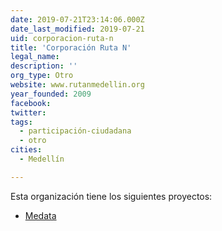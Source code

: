 ```yaml
---
date: 2019-07-21T23:14:06.000Z
date_last_modified: 2019-07-21
uid: corporacion-ruta-n
title: 'Corporación Ruta N'
legal_name: 
description: ''
org_type: Otro
website: www.rutanmedellin.org
year_founded: 2009
facebook: 
twitter: 
tags:
  - participación-ciudadana
  - otro
cities: 
  - Medellín

---
```


Esta organización tiene los siguientes proyectos:

- [Medata](/proyectos/medata)
